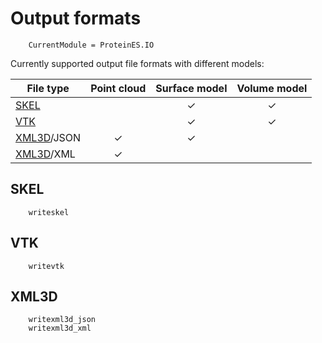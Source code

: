 # Output formats

```@meta
    CurrentModule = ProteinES.IO
```

Currently supported output file formats with different models:

| File type          | Point cloud | Surface model | Volume model |
|--------------------|:-----------:|:-------------:|:------------:|
| [SKEL](@ref)       |             | ✓             | ✓            |
| [VTK](@ref)        |             | ✓             | ✓            |
| [XML3D](@ref)/JSON | ✓           | ✓             |              |
| [XML3D](@ref)/XML  | ✓           |               |              |

## SKEL
```@docs
    writeskel
```

## VTK
```@docs
    writevtk
```

## XML3D
```@docs
    writexml3d_json
    writexml3d_xml
```
